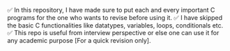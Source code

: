 ✅  In this repository, I have made sure to put each and every important C programs for the one who wants to revise before using it.
✅  I have skipped the basic C functionalities like datatypes, variables, loops, conditionals etc.
✅  This repo is useful from interview perspective or else one can use it for any academic purpose [For a quick revision only].
